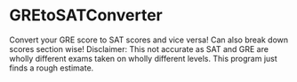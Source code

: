 # GREtoSATConverter
Convert your GRE score to SAT scores and vice versa! Can also break down scores section wise! 
Disclaimer: This not accurate as SAT and GRE are wholly different exams taken on wholly different levels. 
This program just finds a rough estimate.
